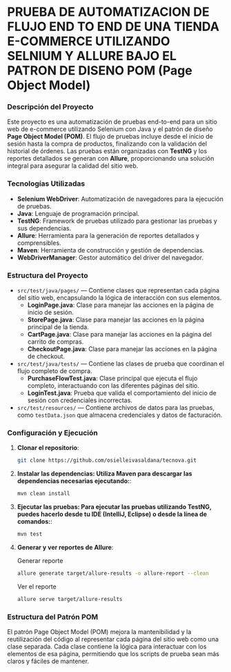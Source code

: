 
# PRUEBA DE AUTOMATIZACION DE FLUJO END TO END DE UNA TIENDA E-COMMERCE UTILIZANDO SELNIUM Y ALLURE BAJO EL PATRON DE DISENO POM (Page Object Model)

### Descripción del Proyecto

Este proyecto es una automatización de pruebas end-to-end para un sitio web de e-commerce utilizando Selenium con Java y el patrón de diseño **Page Object Model (POM)**. El flujo de pruebas incluye desde el inicio de sesión hasta la compra de productos, finalizando con la validación del historial de órdenes. Las pruebas están organizadas con **TestNG** y los reportes detallados se generan con **Allure**, proporcionando una solución integral para asegurar la calidad del sitio web.



### Tecnologías Utilizadas

- **Selenium WebDriver**: Automatización de navegadores para la ejecución de pruebas.
- **Java**: Lenguaje de programación principal.
- **TestNG**: Framework de pruebas utilizado para gestionar las pruebas y sus dependencias.
- **Allure**: Herramienta para la generación de reportes detallados y comprensibles.
- **Maven**: Herramienta de construcción y gestión de dependencias.
- **WebDriverManager**: Gestor automático del driver del navegador.

### Estructura del Proyecto


- `src/test/java/pages/` — Contiene clases que representan cada página del sitio web, encapsulando la lógica de interacción con sus elementos.
  - **LoginPage.java**: Clase para manejar las acciones en la página de inicio de sesión.
  - **StorePage.java**: Clase para manejar las acciones en la página principal de la tienda.
  - **CartPage.java**: Clase para manejar las acciones en la página del carrito de compras.
  - **CheckoutPage.java**: Clase para manejar las acciones en la página de checkout.
- `src/test/java/tests/` — Contiene las clases de prueba que coordinan el flujo completo de compra.
  - **PurchaseFlowTest.java**: Clase principal que ejecuta el flujo completo, interactuando con las diferentes páginas del sitio.
  - **LoginTest.java**: Prueba que valida el comportamiento del inicio de sesión con credenciales incorrectas.
- `src/test/resources/` — Contiene archivos de datos para las pruebas, como `testData.json` que almacena credenciales y datos de facturación.


### Configuración y Ejecución

1. **Clonar el repositorio**:
   ```sh
   git clone https://github.com/osielleivasaldana/tecnova.git
   ```


2. **Instalar las dependencias: Utiliza Maven para descargar las dependencias necesarias ejecutando:**:
   
    ```sh
    mvn clean install
    ```


3. **Ejecutar las pruebas: Para ejecutar las pruebas utilizando TestNG, puedes hacerlo desde tu IDE (IntelliJ, Eclipse) o desde la línea de comandos:**:


    ```sh
    mvn test
    ```

    
4. **Generar y ver reportes de Allure**:

   Generar reporte
     ```sh
    allure generate target/allure-results -o allure-report --clean
     ```

    Ver el reporte
     ```sh
    allure serve target/allure-results
     ```


### Estructura del Patrón POM

El patrón Page Object Model (POM) mejora la mantenibilidad y la reutilización del código al representar cada página del sitio web como una clase separada. Cada clase contiene la lógica para interactuar con los elementos de esa página, permitiendo que los scripts de prueba sean más claros y fáciles de mantener.
     
